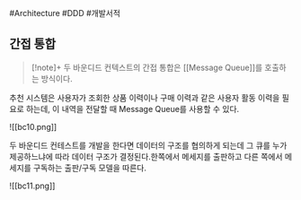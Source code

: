 #Architecture #DDD #개발서적 

## 간접 통합

> [!note]+ 
> 두 바운디드 컨텍스트의 간접 통합은 [[Message Queue]]를 호출하는 방식이다.

추천 시스템은 사용자가 조회한 상품 이력이나 구매 이력과 같은 사용자 활동 이력을 필요로 하는데, 이 내역을 전달할 때 Message Queue를 사용할 수 있다.

![[bc10.png]]

두 바운디드 컨테스트를 개발을 한다면 데이터의 구조를 협의하게 되는데 그 큐를 누가 제공하느냐에 따라 데이터 구조가 결정된다.한쪽에서 메세지를 출판하고 다른 쪽에서 메세지를 구독하는 출판/구독 모델을 따른다.

![[bc11.png]]